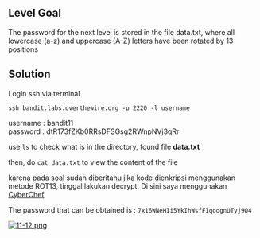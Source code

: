 ## Level Goal

The password for the next level is stored in the file data.txt, where all lowercase (a-z) and uppercase (A-Z) letters have been rotated by 13 positions

## Solution

Login ssh via terminal

``` 
ssh bandit.labs.overthewire.org -p 2220 -l username 
```
 
username : bandit11 <br>
password : dtR173fZKb0RRsDFSGsg2RWnpNVj3qRr

use ```ls``` to check what is in the directory, found file **data.txt**

then, do ```cat data.txt``` to view the content of the file

karena pada soal sudah diberitahu jika kode dienkripsi menggunakan metode ROT13, tinggal lakukan decrypt. Di sini saya menggunakan [CyberChef](https://gchq.github.io/CyberChef/)

The password that can be obtained is : ```7x16WNeHIi5YkIhWsfFIqoognUTyj9Q4```

[![11-12.png](https://i.postimg.cc/d0jR6HYL/11-12.png)](https://postimg.cc/7CbTYNbk)